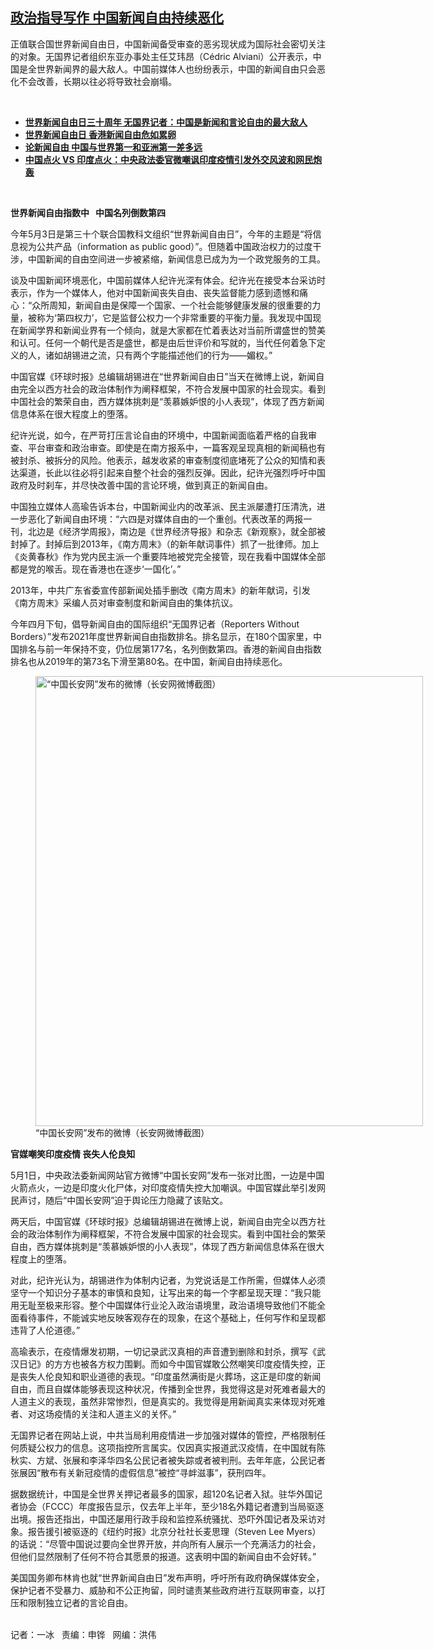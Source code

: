 <!--1620073963000-->
[政治指导写作 中国新闻自由持续恶化](https://www.rfa.org/mandarin/yataibaodao/junshiwaijiao/bx-05032021131551.html)
------

<p></p><p>正值联合国世界新闻自由日，中国新闻备受审查的恶劣现状成为国际社会密切关注的对象。无国界记者组织东亚办事处主任艾玮昂（Cédric Alviani）公开表示，中国是全世界新闻界的最大敌人。中国前媒体人也纷纷表示，中国的新闻自由只会恶化不会改善，长期以往必将导致社会崩塌。</p><p><br/></p><ul><li><a href="https://www.rfa.org/mandarin/Xinwen/1-05032021074341.html"><strong>世界新闻自由日三十周年 无国界记者：中国是新闻和言论自由的最大敌人</strong></a></li><li><strong><a href="https://www.rfa.org/mandarin/yataibaodao/gangtai/al-05032021072709.html">世界新闻自由日 香港新闻自由危如累卵</a></strong></li><li><strong><a href="https://www.rfa.org/mandarin/zhuanlan/teahouse/tea-04302021155243.html">论新闻自由 中国与世界第一和亚洲第一差多远</a></strong></li><li><a href="https://www.rfa.org/mandarin/Xinwen/9-05012021133200.html"><strong>中国点火 VS 印度点火：中央政法委官微嘲讽印度疫情引发外交风波和网民炮轰</strong></a></li></ul><p><br/></p><p><strong>世界新闻自由指数</strong><strong>中</strong><strong>   </strong><strong>中国名列倒数第四</strong></p><p>今年5月3日是第三十个联合国教科文组织“世界新闻自由日”，今年的主题是“将信息视为公共产品（information as public good）”。但随着中国政治权力的过度干涉，中国新闻的自由空间进一步被紧缩，新闻信息已成为为一个政党服务的工具。</p><p>谈及中国新闻环境恶化，中国前媒体人纪许光深有体会。纪许光在接受本台采访时表示，作为一个媒体人，他对中国新闻丧失自由、丧失监督能力感到遗憾和痛心：“众所周知，新闻自由是保障一个国家、一个社会能够健康发展的很重要的力量，被称为‘第四权力’，它是监督公权力一个非常重要的平衡力量。我发现中国现在新闻学界和新闻业界有一个倾向，就是大家都在忙着表达对当前所谓盛世的赞美和认可。任何一个朝代是否是盛世，都是由后世评价和写就的，当代任何着急下定义的人，诸如胡锡进之流，只有两个字能描述他们的行为——媚权。”</p><p>中国官媒《环球时报》总编辑胡锡进在“世界新闻自由日”当天在微博上说，新闻自由完全以西方社会的政治体制作为阐释框架，不符合发展中国家的社会现实。看到中国社会的繁荣自由，西方媒体挑刺是“羡慕嫉妒恨的小人表现”，体现了西方新闻信息体系在很大程度上的堕落。</p><p>纪许光说，如今，在严苛打压言论自由的环境中，中国新闻面临着严格的自我审查、平台审查和政治审查。即使是在南方报系中，一篇客观呈现真相的新闻稿也有被封杀、被拆分的风险。他表示，越发收紧的审查制度彻底堵死了公众的知情和表达渠道，长此以往必将引起来自整个社会的强烈反弹。因此，纪许光强烈呼吁中国政府及时刹车，并尽快改善中国的言论环境，做到真正的新闻自由。</p><p>中国独立媒体人高瑜告诉本台，中国新闻业内的改革派、民主派屡遭打压清洗，进一步恶化了新闻自由环境：“六四是对媒体自由的一个重创。代表改革的两报一刊，北边是《经济学周报》，南边是《世界经济导报》和杂志《新观察》，就全部被封掉了。封掉后到2013<span>年，《南方周末》（的新年献词事件）抓了一批律师。加上《炎黄春秋》作为党内民主派一个重要阵地被党完全接管，现在我看中国媒体全部都是党的喉舌。现在香港也在逐步‘一国化’</span>。”</p><p>2013<span>年，中共广东省委</span>宣传部新闻处插手删改《南方周末》的新年献词，引发《南方周末》采编人员对审查制度和新闻自由的集体抗议。</p><p>今年四月下旬，倡导新闻自由的国际组织“无国界记者（Reporters Without Borders）”发布2021年度世界新闻自由指数排名。排名显示，在180个国家里，中国排名与前一年保持不变，仍位居第177名，名列倒数第四。香港的新闻自由指数排名也从2019年的第73名下滑至第80名。在中国，新闻自由持续恶化。</p><p><figure class="image-richtext image-inline captioned" style="width:620px;"><img alt="“中国长安网”发布的微博（长安网微博截图）" height="720" src="https://www.rfa.org/mandarin/yataibaodao/junshiwaijiao/bx-05032021131551.html/bx0503a.jpg/@@images/be4553d0-ac8e-4fdb-aa00-2c385fc30b99.jpeg" title="bx0503a.jpg" width="620"/><figcaption class="image-caption">“中国长安网”发布的微博（长安网微博截图）</figcaption><small></small></figure></p><p><strong>官媒嘲笑印度疫情</strong><strong> </strong><strong>丧失人伦良知</strong></p><p>5月1日，中央政法委新闻网站官方微博“中国长安网”发布一张对比图，一边是中国火箭点火，一边是印度火化尸体，对印度疫情失控大加嘲讽。中国官媒此举引发网民声讨，随后“中国长安网”迫于舆论压力隐藏了该贴文。</p><p>两天后，中国官媒《环球时报》总编辑胡锡进在微博上说，新闻自由完全以西方社会的政治体制作为阐释框架，不符合发展中国家的社会现实。看到中国社会的繁荣自由，西方媒体挑刺是“羡慕嫉妒恨的小人表现”，体现了西方新闻信息体系在很大程度上的堕落。</p><p>对此，纪许光认为，胡锡进作为体制内记者，为党说话是工作所需，但媒体人必须坚守一个知识分子基本的审慎和良知，让写出来的每一个字都呈现天理：“我只能用无耻至极来形容。整个中国媒体行业沦入政治语境里，政治语境导致他们不能全面看待事件，不能诚实地反映客观存在的现象，在这个基础上，任何写作和呈现都违背了人伦道德。”</p><p>高瑜表示，在疫情爆发初期，一切记录武汉真相的声音遭到删除和封杀，撰写《武汉日记》的方方也被各方权力围剿。而如今中国官媒敢公然嘲笑印度疫情失控，正是丧失人伦良知和职业道德的表现。“印度虽然满街是火葬场，这正是印度的新闻自由，而且自媒体能够表现这种状况，传播到全世界，我觉得这是对死难者最大的人道主义的表现，虽然非常惨烈，但是真实的。我觉得是用新闻真实来体现对死难者、对这场疫情的关注和人道主义的关怀。”</p><p>无国界记者在网站上说，中共当局利用疫情进一步加强对媒体的管控，严格限制任何质疑公权力的信息。这项指控所言属实。仅因真实报道武汉疫情，在中国就有陈秋实、方斌、张展和李泽华四名公民记者被失踪或者被判刑。去年年底，公民记者张展因“散布有关新冠疫情的虚假信息”被控“寻衅滋事”，获刑四年。</p><p>据数据统计，中国是全世界关押记者最多的国家，超120名记者入狱。驻华外国记者协会（FCCC）年度报告显示，仅去年上半年，至少18名外籍记者遭到当局驱逐出境。报告还指出，中国还屡用行政手段和监控系统骚扰、恐吓外国记者及采访对象。报告援引被驱逐的《纽约时报》北京分社社长麦思理（Steven Lee Myers）的话说：“尽管中国说过要向全世界开放，并向所有人展示一个充满活力的社会，但他们显然限制了任何不符合其愿景的报道。这表明中国的新闻自由不会好转。”</p><p>美国国务卿布林肯也就“世界新闻自由日”发布声明，呼吁所有政府确保媒体安全，保护记者不受暴力、威胁和不公正拘留，同时谴责某些政府进行互联网审查，以打压和限制独立记者的言论自由。</p><p><br/>记者：一冰   责编：申铧   网编：洪伟</p>

